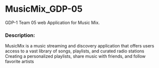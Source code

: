 # MusicMix_GDP-05
GDP-1 Team 05 
web Application for Music Mix.
### Description:
MusicMix is a music streaming and discovery application that offers users
access to a vast library of songs, playlists, and curated radio stations
Creating a personalized playlists, share music with friends, and follow favorite artists
